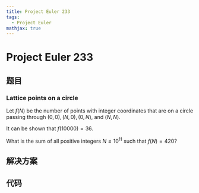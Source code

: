 ```yaml
---
title: Project Euler 233
tags:
  - Project Euler
mathjax: true
---
```

<escape><!-- more --></escape>
    


# Project Euler 233
## 题目
### Lattice points on a circle

Let $f(N)$ be the number of points with integer coordinates that are on a circle passing through $(0,0), (N,0),(0,N),$ and $(N,N)$.

It can be shown that $f(10000)=36$.

What is the sum of all positive integers $N\le10^{11}$ such that $f(N)=420$?


## 解决方案


## 代码


